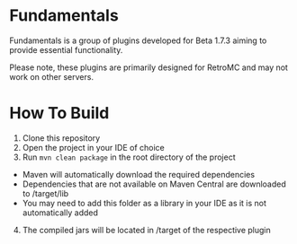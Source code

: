 # Fundamentals
Fundamentals is a group of plugins developed for Beta 1.7.3 aiming to provide essential functionality. 

Please note, these plugins are primarily designed for RetroMC and may not work on other servers.

# How To Build
1. Clone this repository
2. Open the project in your IDE of choice
3. Run `mvn clean package` in the root directory of the project
-  Maven will automatically download the required dependencies 
-  Dependencies that are not available on Maven Central are downloaded to /target/lib
-  You may need to add this folder as a library in your IDE as it is not automatically added
4. The compiled jars will be located in /target of the respective plugin